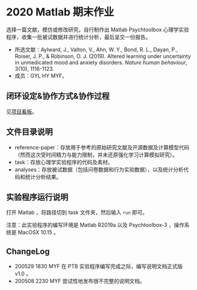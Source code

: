 # 2020 Matlab 期末作业

选择一篇文献，模仿或修改研究，自行制作出 Matlab Psychtoolbox 心理学实验程序，收集一批被试数据并进行统计分析，最后呈交一份报告。

* 所选文献：Aylward, J., Valton, V., Ahn, W. Y., Bond, R. L., Dayan, P., Roiser, J. P., & Robinson, O. J. (2019). Altered learning under uncertainty in unmedicated mood and anxiety disorders. *Nature human behaviour*, 3(10), 1116-1123.
* 成员：GYL HY MYF。

## 闭环设定&协作方式&协作过程

见[项目看板](https://github.com/MYF2000/matlab-final-homework/projects/2)。

## 文件目录说明

* reference-paper：存放用于参考的原始研究文献及开源数据及计算模型代码（然而这次受时间精力与能力限制，并未还原强化学习计算模拟研究）。
* task：存放心理学实验程序的代码及素材。
* analyses：存放被试数据（包括问卷数据和行为实验数据），以及统计分析代码和统计分析结果。

## 实验程序运行说明

打开 Matlab ，将路径切到 task 文件夹，然后输入 `run` 即可。

注意：此实验程序的编写环境是 Matlab R2019a 以及 Psychtoolbox-3 ，操作系统是 MacOSX 10.15 。

## ChangeLog

* 200529 1830 MYF 在 PTB 实验程序编写完成之际，编写说明文档正式版 v1.0 。
* 200508 2230 MYF 尝试性地发布很不完整的说明文档。
